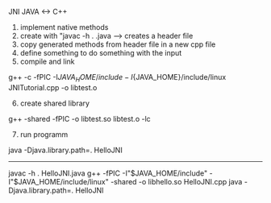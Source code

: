 JNI JAVA <-> C++

1. implement native methods
2. create with "javac -h . <file>.java --> creates a header file
3. copy generated methods from header file in a new cpp file
4. define something to do something with the input 
5. compile and link

g++ -c -fPIC -I${JAVA_HOME}/include -I${JAVA_HOME}/include/linux JNITutorial.cpp -o libtest.o

6. create shared library

g++ -shared -fPIC -o libtest.so libtest.o -lc

7. run programm

java -Djava.library.path=. HelloJNI


--------------------------------------
javac -h . HelloJNI.java
g++ -fPIC -I"$JAVA_HOME/include" -I"$JAVA_HOME/include/linux" -shared -o libhello.so HelloJNI.cpp
java -Djava.library.path=. HelloJNI